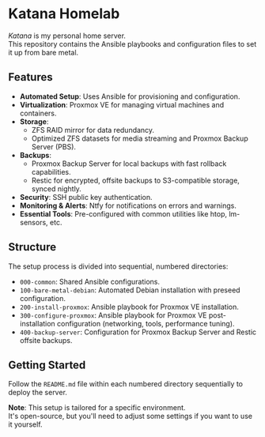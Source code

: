 # Katana Homelab

*Katana* is my personal home server.  
This repository contains the Ansible playbooks and configuration files to set it up from bare metal.

## Features

- **Automated Setup**: Uses Ansible for provisioning and configuration.
- **Virtualization**: Proxmox VE for managing virtual machines and containers.
- **Storage**:
    - ZFS RAID mirror for data redundancy.
    - Optimized ZFS datasets for media streaming and Proxmox Backup Server (PBS).
- **Backups**:
    - Proxmox Backup Server for local backups with fast rollback capabilities.
    - Restic for encrypted, offsite backups to S3-compatible storage, synced nightly.
- **Security**: SSH public key authentication.
- **Monitoring & Alerts**: Ntfy for notifications on errors and warnings.
- **Essential Tools**: Pre-configured with common utilities like htop, lm-sensors, etc.

## Structure

The setup process is divided into sequential, numbered directories:

- `000-common`: Shared Ansible configurations.
- `100-bare-metal-debian`: Automated Debian installation with preseed configuration.
- `200-install-proxmox`: Ansible playbook for Proxmox VE installation.
- `300-configure-proxmox`: Ansible playbook for Proxmox VE post-installation configuration (networking, tools, performance tuning).
- `400-backup-server`: Configuration for Proxmox Backup Server and Restic offsite backups.

## Getting Started

Follow the `README.md` file within each numbered directory sequentially to deploy the server.

**Note**: This setup is tailored for a specific environment.  
It's open-source, but you'll need to adjust some settings if you want to use it yourself.
